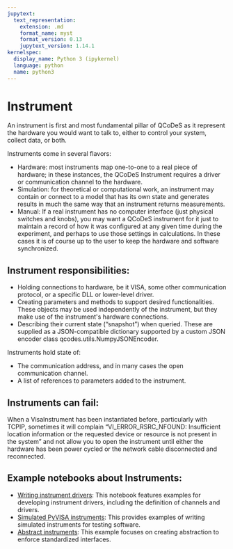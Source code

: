```yaml
---
jupytext:
  text_representation:
    extension: .md
    format_name: myst
    format_version: 0.13
    jupytext_version: 1.14.1
kernelspec:
  display_name: Python 3 (ipykernel)
  language: python
  name: python3
---
```


# Instrument

An instrument is first and most fundamental pillar of QCoDeS as it represent the hardware you would want to talk to, either to control your system, collect data, or both.

Instruments come in several flavors:

- Hardware: most instruments map one-to-one to a real piece of hardware; in these instances, the QCoDeS Instrument requires a driver or communication channel to the hardware.
- Simulation: for theoretical or computational work, an instrument may contain or connect to a model that has its own state and generates results in much the same way that an instrument returns measurements.
- Manual: If a real instrument has no computer interface (just physical switches and knobs), you may want a QCoDeS instrument for it just to maintain a record of how it was configured at any given time during the experiment, and perhaps to use those settings in calculations. In these cases it is of course up to the user to keep the hardware and software synchronized.


## Instrument responsibilities:

- Holding connections to hardware, be it VISA, some other communication protocol, or a specific DLL or lower-level driver.
- Creating parameters and methods to support desired functionalities. These objects may be used independently of the instrument, but they make use of the instrument's hardware connections.
- Describing their current state (“snapshot”) when queried. These are supplied as a JSON-compatible dictionary supported by a custom JSON encoder class qcodes.utils.NumpyJSONEncoder.

Instruments hold state of:

- The communication address, and in many cases the open communication channel.
- A list of references to parameters added to the instrument.

## Instruments can fail:
When a VisaInstrument has been instantiated before, particularly with TCPIP, sometimes it will complain “VI_ERROR_RSRC_NFOUND: Insufficient location information or the requested device or resource is not present in the system” and not allow you to open the instrument until either the hardware has been power cycled or the network cable disconnected and reconnected.

## Example notebooks about Instruments:

- [Writing instrument drivers](Creating-Instrument-Drivers.ipynb): This notebook features examples for developing instrument drivers, including the definition of channels and drivers.
- [Simulated PyVISA instruments](Creating-Simulated-PyVISA-Instruments.ipynb): This provides examples of writing simulated instruments for testing software.
- [Abstract instruments](abstract_instruments.ipynb): This example focuses on creating abstraction to enforce standardized interfaces.

```{code-cell} ipython3

```
